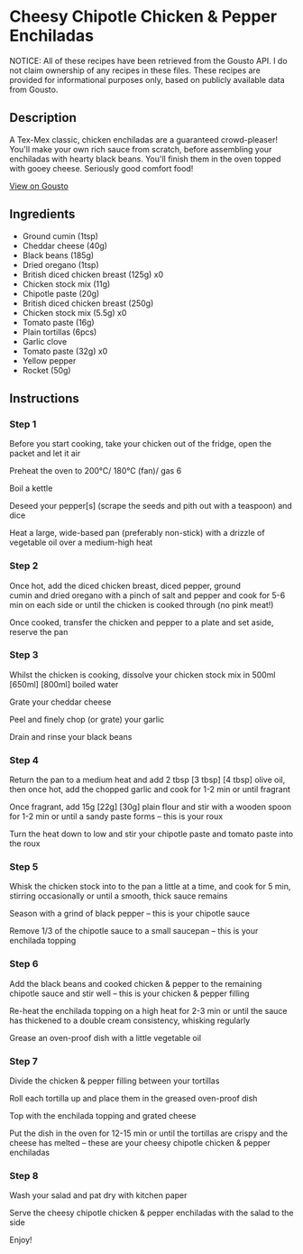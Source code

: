 # Cheesy Chipotle Chicken & Pepper Enchiladas

NOTICE: All of these recipes have been retrieved from the Gousto API. I do not claim ownership of any recipes in these files. These recipes are provided for informational purposes only, based on publicly available data from Gousto.

## Description

A Tex-Mex classic, chicken enchiladas are a guaranteed crowd-pleaser! You'll make your own rich sauce from scratch, before assembling your enchiladas with hearty black beans. You'll finish them in the oven topped with gooey cheese. Seriously good comfort food!

[View on Gousto](https://www.gousto.co.uk/recipes/cookbook/cheesy-chipotle-chicken-pepper-enchiladas)

## Ingredients

- Ground cumin (1tsp)
- Cheddar cheese (40g)
- Black beans (185g)
- Dried oregano (1tsp)
- British diced chicken breast (125g) x0
- Chicken stock mix (11g)
- Chipotle paste (20g)
- British diced chicken breast (250g)
- Chicken stock mix (5.5g) x0
- Tomato paste (16g)
- Plain tortillas (6pcs)
- Garlic clove
- Tomato paste (32g) x0
- Yellow pepper
- Rocket (50g)

## Instructions


### Step 1

Before you start cooking, take your chicken out of the fridge, open the packet and let it air

Preheat the oven to 200°C/ 180°C (fan)/ gas 6

Boil a kettle

Deseed your pepper[s] (scrape the seeds and pith out with a teaspoon) and dice

Heat a large, wide-based pan (preferably non-stick) with a drizzle of vegetable oil over a medium-high heat


### Step 2

Once hot, add the diced chicken breast, diced pepper, ground cumin and dried oregano with a pinch of salt and pepper and cook for 5-6 min on each side or until the chicken is cooked through (no pink meat!)

Once cooked, transfer the chicken and pepper to a plate and set aside, reserve the pan


### Step 3

Whilst the chicken is cooking, dissolve your chicken stock mix in 500ml <span class="text-purple">[650ml]</span> <span class="text-danger">[800ml]</span> boiled water

Grate your cheddar cheese

Peel and finely chop (or grate) your garlic

Drain and rinse your black beans


### Step 4

Return the pan to a medium heat and add 2 tbsp <span class="text-purple">[3 tbsp] </span><span class="text-danger">[4 tbsp]</span> olive oil, then once hot, add the chopped garlic and cook for 1-2 min or until fragrant

Once fragrant, add 15g <span class="text-purple">[22g]</span> <span class="text-danger">[30g] </span>plain flour and stir with a wooden spoon for 1-2 min or until a sandy paste forms – this is your roux

Turn the heat down to low and stir your chipotle paste and tomato paste into the roux


### Step 5

Whisk the chicken stock into to the pan a little at a time, and cook for 5 min, stirring occasionally or until a smooth, thick sauce remains

Season with a grind of black pepper – this is your chipotle sauce

Remove 1/3 of the chipotle sauce to a small saucepan – this is your enchilada topping


### Step 6

Add the black beans and cooked chicken & pepper to the remaining chipotle sauce and stir well – this is your chicken & pepper filling

Re-heat the enchilada topping on a high heat for 2-3 min or until the sauce has thickened to a double cream consistency, whisking regularly

Grease an oven-proof dish with a little vegetable oil


### Step 7

Divide the chicken & pepper filling between your tortillas

Roll each tortilla up and place them in the greased oven-proof dish

Top with the enchilada topping and grated cheese

Put the dish in the oven for 12-15 min or until the tortillas are crispy and the cheese has melted – these are your cheesy chipotle chicken & pepper enchiladas

### Step 8

Wash your salad and pat dry with kitchen paper

Serve the cheesy chipotle chicken & pepper enchiladas with the salad to the side

Enjoy!

